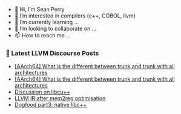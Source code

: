 - 👋 Hi, I’m Sean Perry
- 👀 I’m interested in compilers (c++, COBOL, llvm)
- 🌱 I’m currently learning ...
- 💞️ I’m looking to collaborate on ...
- 📫 How to reach me ...

<!---
s66perry/s66perry is a ✨ special ✨ repository because its `README.md` (this file) appears on your GitHub profile.
You can click the Preview link to take a look at your changes.
--->
### 📕 Latest LLVM Discourse Posts

<!-- DISCOURSE-LLVM:START -->
- [[AArch64] What is the different between trunk and trunk with all architectures](https://discourse.llvm.org/t/aarch64-what-is-the-different-between-trunk-and-trunk-with-all-architectures/63694#post_2)
- [[AArch64] What is the different between trunk and trunk with all architectures](https://discourse.llvm.org/t/aarch64-what-is-the-different-between-trunk-and-trunk-with-all-architectures/63694#post_1)
- [Discussion on libcu++](https://discourse.llvm.org/t/discussion-on-libcu/63693#post_1)
- [LLVM IR after mem2reg optimisation](https://discourse.llvm.org/t/llvm-ir-after-mem2reg-optimisation/63682#post_4)
- [Dogfood part3: native libc++](https://discourse.llvm.org/t/dogfood-part3-native-libc/63680#post_3)
<!-- DISCOURSE-LLVM:END -->
